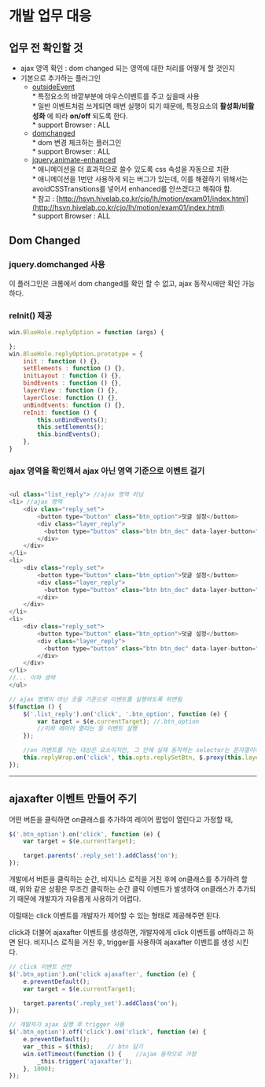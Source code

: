 ﻿# 개발 업무 대응

## 업무 전 확인할 것
* ajax 영역 확인 : dom changed 되는 영역에 대한 처리를 어떻게 할 것인지
* 기본으로 추가하는 플러그인
    * [outsideEvent](http://benalman.com/projects/jquery-outside-events-plugin/)<br>
            * 특정요소의 바깥부분에 마우스이벤트를 주고 싶을때 사용<br>
            * 일반 이벤트처럼 쓰게되면 매번 실행이 되기 때문에, 특정요소의 **활성화/비활성화** 에 따라 **on/off** 되도록 한다.<br>
            * support Browser : ALL
    * [domchanged](https://github.com/nasaorc/jquery-domchanged-plugin)<br>
            * dom 변경 체크하는 플러그인<br>
            * support Browser : ALL
    * [jquery.animate-enhanced](https://github.com/benbarnett/jQuery-Animate-Enhanced)<br>
            * 애니메이션을 더 효과적으로 쓸수 있도록 css 속성을 자동으로 치환<br>
            * 애니메이션을 1번만 사용하게 되는 버그가 있는데, 이를 해결하기 위해서는 avoidCSSTransitions를 넣어서 enhanced를 안쓰겠다고 해줘야 함.<br>* 참고 : [http://hsvn.hivelab.co.kr/cjo/lh/motion/exam01/index.html](http://hsvn.hivelab.co.kr/cjo/lh/motion/exam01/index.html)<br>* support Browser : ALL

## Dom Changed
### jquery.domchanged 사용
이 플러그인은 크롬에서 dom changed를 확인 할 수 없고, ajax 동작시에만 확인 가능하다.

### reInit() 제공
```javascript
win.BlueHole.replyOption = function (args) {

};
win.BlueHole.replyOption.prototype = {
    init : function () {},
    setElements : function () {},
    initLayout : function () {},
    bindEvents : function () {},
    layerView : function () {},
    layerClose: function () {},
    unBindEvents: function () {},
    reInit: function () {
        this.unBindEvents();
        this.setElements();
        this.bindEvents();
    },
}
```

### ajax 영역을 확인해서 ajax 아닌 영역 기준으로 이벤트 걸기

```javascript

<ul class="list_reply"> //ajax 영역 아님
<li> //ajax 영역
    <div class="reply_set">
        <button type="button" class="btn_option">덧글 설정</button>
        <div class="layer_reply">
          <button type="button" class="btn btn_dec" data-layer-button="layer_dec" data-tooltip-name="tooltip_dec"><span class="txt">신고</span></button>
        </div>
    </div>
</li>
<li>
    <div class="reply_set">
        <button type="button" class="btn_option">덧글 설정</button>
        <div class="layer_reply">
          <button type="button" class="btn btn_dec" data-layer-button="layer_dec" data-tooltip-name="tooltip_dec"><span class="txt">신고</span></button>
        </div>
    </div>
</li>
<li>
    <div class="reply_set">
        <button type="button" class="btn_option">덧글 설정</button>
        <div class="layer_reply">
          <button type="button" class="btn btn_dec" data-layer-button="layer_dec" data-tooltip-name="tooltip_dec"><span class="txt">신고</span></button>
        </div>
    </div>
</li>
//... 이하 생략
</ul>

// ajax 영역이 아닌 곳을 기준으로 이벤트를 실행하도록 하면됨
$(function () {
    $('.list_reply').on('click', '.btn_option', function (e) {
        var target = $(e.currentTarget); //.btn_option
        //이하 레이어 열리는 등 이벤트 실행
    });

    //on 이벤트를 거는 대상은 요소이지만, 그 안에 실제 동작하는 selector는 문자열이어야함
    this.replyWrap.on('click', this.opts.replySetBtn, $.proxy(this.layerView, this));
});

```
* * *

## ajaxafter 이벤트 만들어 주기

어떤 버튼을 클릭하면 on클래스를 추가하여 레이어 팝업이 열린다고 가정할 때,

```javascript
$('.btn_option').on('click', function (e) {
    var target = $(e.currentTarget);

    target.parents('.reply_set').addClass('on');
});
```
개발에서 버튼을 클릭하는 순간, 비지니스 로직을 거친 후에
on클래스를 추가하려 할 때, 위와 같은 상황은 무조건 클릭하는 순간 클릭 이벤트가 발생하여
on클래스가 추가되기 때문에 개발자가 자유롭게 사용하기 어렵다.

이럴때는 click 이벤트를 개발자가 제어할 수 있는 형태로 제공해주면 된다.

click과 더불어 ajaxafter 이벤트를 생성하면,
개발자에게 click 이벤트를 off하라고 하면 된다.
비지니스 로직을 거친 후, trigger를 사용하여 ajaxafter 이벤트를 생성 시킨다.

```javascript
// click 이벤트 선언
$('.btn_option').on('click ajaxafter', function (e) {
    e.preventDefault();
    var target = $(e.currentTarget);

    target.parents('.reply_set').addClass('on');
});
```

```javascript
// 개발자가 ajax 실행 후 trigger 사용
$('.btn_option').off('click').on('click', function (e) {
    e.preventDefault();
    var _this = $(this);    // btn 담기
    win.setTimeout(function () {    //ajax 동작으로 가정
        _this.trigger('ajaxafter');
    }, 1000);
});
```
